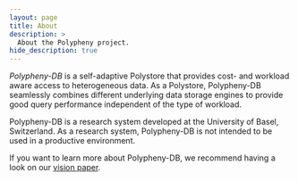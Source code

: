 ```yaml
---
layout: page
title: About
description: >
  About the Polypheny project.
hide_description: true
---
```


_Polypheny-DB_ is a self-adaptive Polystore that provides cost- and workload aware access to heterogeneous data. As a Polystore, Polypheny-DB seamlessly combines different underlying data storage engines to provide good query performance independent of the type of workload.

Polypheny-DB is a research system developed at the University of Basel, Switzerland. As a research system, Polypheny-DB is not intended to be used in a productive environment.

If you want to learn more about Polypheny-DB, we recommend having a look on our [vision paper](https://edoc.unibas.ch/58210/).